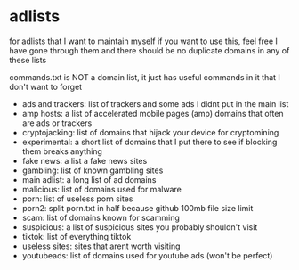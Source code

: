 # adlists
for adlists that I want to maintain myself
if you want to use this, feel free
I have gone through them and there should be no duplicate domains in any of these lists

commands.txt is NOT a domain list, it just has useful commands in it that I don't want to forget

- ads and trackers: list of trackers and some ads I didnt put in the main list
- amp hosts: a list of accelerated mobile pages (amp) domains that often are ads or trackers
- cryptojacking: list of domains that hijack your device for cryptomining
- experimental: a short list of domains that I put there to see if blocking them breaks anything
- fake news: a list a fake news sites
- gambling: list of known gambling sites
- main adlist: a long list of ad domains
- malicious: list of domains used for malware
- porn: list of useless porn sites
- porn2: split porn.txt in half because github 100mb file size limit
- scam: list of domains known for scamming
- suspicious: a list of suspicious sites you probably shouldn't visit
- tiktok: list of everything tiktok
- useless sites: sites that arent worth visiting
- youtubeads: list of domains used for youtube ads (won't be perfect)